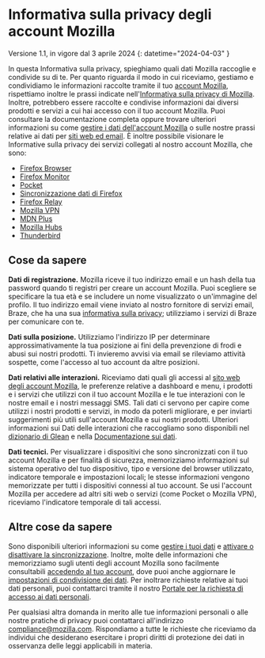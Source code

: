 # Informativa sulla privacy degli account Mozilla

Versione 1.1, in vigore dal 3 aprile 2024
{: datetime="2024-04-03" }

In questa Informativa sulla privacy, spieghiamo quali dati Mozilla raccoglie e condivide su di te. Per quanto riguarda il modo in cui riceviamo, gestiamo e condividiamo le informazioni raccolte tramite il tuo [account Mozilla](https://accounts.firefox.com/), rispettiamo inoltre le prassi indicate nell'[Informativa sulla privacy di Mozilla](https://www.mozilla.org/privacy/). Inoltre, potrebbero essere raccolte e condivise informazioni dai diversi prodotti e servizi a cui hai accesso con il tuo account Mozilla. Puoi consultare la documentazione completa oppure trovare ulteriori informazioni su come [gestire i dati dell'account Mozilla](https://support.mozilla.org/kb/firefox-accounts-managing-account-data) o sulle nostre prassi relative ai dati per [siti web ed email](https://www.mozilla.org/privacy/websites/). È inoltre possibile visionare le Informative sulla privacy dei servizi collegati al nostro account Mozilla, che sono:

- [Firefox Browser](https://www.mozilla.org/privacy/firefox/)
- [Firefox Monitor](https://www.mozilla.org/privacy/firefox-monitor)
- [Pocket](https://getpocket.com/privacy/)
- [Sincronizzazione dati di Firefox](https://www.mozilla.org/privacy/firefox/#sync)
- [Firefox Relay](https://www.mozilla.org/privacy/firefox-relay/)
- [Mozilla VPN](https://www.mozilla.org/privacy/mozilla-vpn/)
- [MDN Plus](https://www.mozilla.org/privacy/mdn-plus/)
- [Mozilla Hubs](https://www.mozilla.org/privacy/hubs/)
- [Thunderbird](https://www.mozilla.org/privacy/thunderbird/)

## Cose da sapere

__Dati di registrazione.__ Mozilla riceve il tuo indirizzo email e un hash della tua password quando ti registri per creare un account Mozilla. Puoi scegliere se specificare la tua età e se includere un nome visualizzato o un'immagine del profilo. Il tuo indirizzo email viene inviato al nostro fornitore di servizi email, Braze, che ha una sua [informativa sulla privacy](https://www.braze.com/company/legal/privacy); utilizziamo i servizi di Braze per comunicare con te.

__Dati sulla posizione.__ Utilizziamo l'indirizzo IP per determinare approssimativamente la tua posizione ai fini della prevenzione di frodi e abusi sui nostri prodotti. Ti invieremo avvisi via email se rileviamo attività sospette, come l'accesso al tuo account da altre posizioni. 

__Dati relativi alle interazioni.__ Riceviamo dati quali gli accessi al [sito web degli account Mozilla](https://accounts.firefox.com/), le preferenze relative a dashboard e menu, i prodotti e i servizi che utilizzi con il tuo account Mozilla e le tue interazioni con le nostre email e i nostri messaggi SMS. Tali dati ci servono per capire come utilizzi i nostri prodotti e servizi, in modo da poterli migliorare, e per inviarti suggerimenti più utili sull'account Mozilla e sui nostri prodotti. Ulteriori informazioni sui Dati delle interazioni che raccogliamo sono disponibili nel [dizionario di Glean](https://dictionary.telemetry.mozilla.org/apps/accounts_frontend) e nella [Documentazione sui dati](https://docs.telemetry.mozilla.org/datasets/fxa).

__Dati tecnici.__ Per visualizzare i dispositivi che sono sincronizzati con il tuo account Mozilla e per finalità di sicurezza, memorizziamo informazioni sul sistema operativo del tuo dispositivo, tipo e versione del browser utilizzato, indicatore temporale e impostazioni locali; le stesse informazioni vengono memorizzate per tutti i dispositivi connessi al tuo account. Se usi l'account Mozilla per accedere ad altri siti web o servizi (come Pocket o Mozilla VPN), riceviamo l'indicatore temporale di tali accessi.

## Altre cose da sapere

Sono disponibili ulteriori informazioni su come [gestire i tuoi dati](https://support.mozilla.org/kb/firefox-accounts-managing-account-data) e [attivare o disattivare la sincronizzazione](https://support.mozilla.org/kb/how-do-i-set-sync-my-computer). Inoltre, molte delle informazioni che memorizziamo sugli utenti degli account Mozilla sono facilmente consultabili [accedendo al tuo account](https://accounts.firefox.com/signin), dove puoi anche aggiornare le [impostazioni di condivisione dei dati](https://accounts.firefox.com/settings/). Per inoltrare richieste relative ai tuoi dati personali, puoi contattarci tramite il nostro [Portale per la richiesta di accesso ai dati personali](https://privacyportal.onetrust.com/webform/1350748f-7139-405c-8188-22740b3b5587/4ba08202-2ede-4934-a89e-f0b0870f95f0).

Per qualsiasi altra domanda in merito alle tue informazioni personali o alle nostre pratiche di privacy puoi contattarci all'indirizzo compliance@mozilla.com. Rispondiamo a tutte le richieste che riceviamo da individui che desiderano esercitare i propri diritti di protezione dei dati in osservanza delle leggi applicabili in materia.
